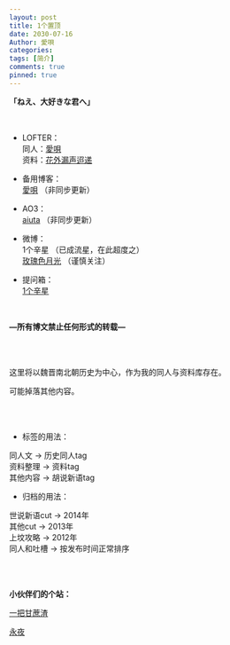 ```yaml
---
layout: post
title: 1个置顶
date: 2030-07-16
Author: 愛唄
categories: 
tags: [简介]
comments: true
pinned: true
--- 
```


**「ねえ、大好きな君へ」**

<br>

* LOFTER：  
同人：[愛唄](https://aiuta.lofter.com/ "愛唄的LOFTER")  
资料：[花外漏声迢递](http://huawailousheng.lofter.com/ "花外漏声迢递的LOFTER")

* 备用博客：  
[愛唄](http://aiuta.3rin.net/ "愛唄的BLOG") （非同步更新）

* AO3：  
[aiuta](https://archiveofourown.org/users/aiuta "aiuta的AO3") （非同步更新）

* 微博：  
1个辛星 （已成流星，在此超度之）  
[玫瑰色月光](https://weibo.com/u/1961289715 "玫瑰色月光的微博") （谨慎关注）

* 提问箱：  
[1个辛星](http://www.popiask.cn/ua7kiX "1个辛星的提问箱")

<br>

**—所有博文禁止任何形式的转载—**

<br>
<br>

这里将以魏晋南北朝历史为中心，作为我的同人与资料库存在。

可能掉落其他内容。

<br>
<br>

* 标签的用法：

同人文 → 历史同人tag  
资料整理 → 资料tag  
其他内容 → 胡说新语tag

* 归档的用法：

世说新语cut → 2014年  
其他cut → 2013年  
上坟攻略 → 2012年  
同人和吐槽 → 按发布时间正常排序

<br>
<br>

**小伙伴们的个站：**

[一把甘蔗渣](https://kamadhatu.github.io/sanjingjiuhuang/ "一把甘蔗渣的BLOG")

[永夜](https://knightshen711.github.io/ForeverNight/ "永夜的BLOG")

<br>
<br>
